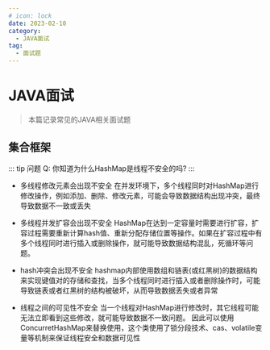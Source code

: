 ```yaml
---
# icon: lock
date: 2023-02-10
category:
  - JAVA面试
tag:
  - 面试题
---
```


# JAVA面试
> 本篇记录常见的JAVA相关面试题

## 集合框架
::: tip 问题
Q: 你知道为什么HashMap是线程不安全的吗?
:::
- 多线程修改元素会出现不安全
在并发环境下，多个线程同时对HashMap进行修改操作，例如添加、删除、修改元素，可能会导致数据结构出现冲突，最终导致数据不一致或丢失

- 多线程并发扩容会出现不安全
HashMap在达到一定容量时需要进行扩容，扩容过程需要重新计算hash值、重新分配存储位置等操作。如果在扩容过程中有多个线程同时进行插入或删除操作，就可能导致数据结构混乱，死循环等问题。

- hash冲突会出现不安全
hashmap内部使用数组和链表(或红黑树)的数据结构来实现键值对的存储和查找，当多个线程同时进行插入或者删除操作时，可能导致链表或者红黑树的结构被破坏，从而导致数据丢失或者异常

- 线程之间的可见性不安全
当一个线程对HashMap进行修改时，其它线程可能无法立即看到这些修改，就可能导致数据不一致问题。 因此可以使用ConcurretHashMap来替换使用，这个类使用了锁分段技术、cas、volatile变量等机制来保证线程安全和数据可见性